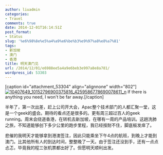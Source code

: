 ```yaml
---
author: liuadmin
categories:
- Travel
comments: true
date: 2014-12-01T16:14:51Z
post_format:
- Status
slug: '%e6%98%8e%e5%a4%a9%e6%be%b3%e9%97%a8%e8%a7%81'
tags:
- 新加坡
- 澳门
- 香港
title: 明天澳门见
url: /2014/12/01/e6988ee5a4a9e6beb3e997a8e8a781/
wordpress_id: 53303
---
```


[caption id="attachment_53304" align="alignnone" width="802"][![10407649_10152796900375816_4259586778690078611_n](http://7bv9gn.com1.z0.glb.clouddn.com/wp-content/uploads/2014/12/10407649_10152796900375816_4259586778690078611_n-e1417451217310.png)](http://7bv9gn.com1.z0.glb.clouddn.com/wp-content/uploads/2014/12/10407649_10152796900375816_4259586778690078611_n-e1417451217310.png) If there is anything you need, I won't be far away.[/caption]

半年了，第一次出差，赶上公司开大会，Apac整个技术部门的人都汇聚一堂，这是一个geek的盛会。期待的看点还是很多的。更有周三超过百人的geek running。周末会绕道香港，在转机去新加坡，在哪有一周的产品培训。这趟洗肺之旅，不知道能够创下多少公里的跑步里程，我已经按耐不住，脚底板发痒了。

悲催的我明天才能够拿到港澳签注，因此只能乘坐下午4点的航班，到晚上才能到澳门。比其他所有人的到达时间，整整晚了一天。由于签注还没到手，还有一点点忐忑，毕竟我的程三张机票都出好了。但愿明天顺利出发。
